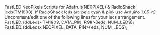 FastLED NeoPixels
Scripts for Adafruit(NEOPIXEL) & RadioShack leds(TM1803).
If RadioShack leds are pale cyan & pink use Arduino 1.05-r2
Uncomment/edit one of the following lines for your leds arrangement.
FastLED.addLeds<TM1803, DATA_PIN, RGB>(leds, NUM_LEDS);
FastLED.addLeds<NEOPIXEL, DATA_PIN>(leds, NUM_LEDS);
